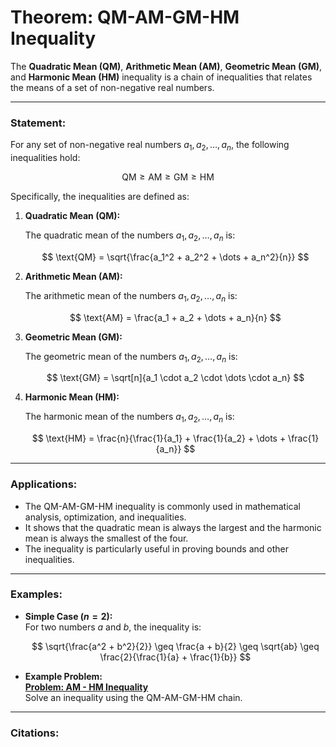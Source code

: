 # Theorem: QM-AM-GM-HM Inequality

The **Quadratic Mean (QM)**, **Arithmetic Mean (AM)**, **Geometric Mean (GM)**, and **Harmonic Mean (HM)** inequality is a chain of inequalities that relates the means of a set of non-negative real numbers.

---

### Statement:

For any set of non-negative real numbers $a_1, a_2, \dots, a_n$, the following inequalities hold:

$$
\text{QM} \geq \text{AM} \geq \text{GM} \geq \text{HM}
$$

Specifically, the inequalities are defined as:

1. **Quadratic Mean (QM):**

   The quadratic mean of the numbers $a_1, a_2, \dots, a_n$ is:

   $$
   \text{QM} = \sqrt{\frac{a_1^2 + a_2^2 + \dots + a_n^2}{n}}
   $$

2. **Arithmetic Mean (AM):**

   The arithmetic mean of the numbers $a_1, a_2, \dots, a_n$ is:

   $$
   \text{AM} = \frac{a_1 + a_2 + \dots + a_n}{n}
   $$

3. **Geometric Mean (GM):**

   The geometric mean of the numbers $a_1, a_2, \dots, a_n$ is:

   $$
   \text{GM} = \sqrt[n]{a_1 \cdot a_2 \cdot \dots \cdot a_n}
   $$

4. **Harmonic Mean (HM):**

   The harmonic mean of the numbers $a_1, a_2, \dots, a_n$ is:

   $$
   \text{HM} = \frac{n}{\frac{1}{a_1} + \frac{1}{a_2} + \dots + \frac{1}{a_n}}
   $$

---

### Applications:

- The QM-AM-GM-HM inequality is commonly used in mathematical analysis, optimization, and inequalities.
- It shows that the quadratic mean is always the largest and the harmonic mean is always the smallest of the four.
- The inequality is particularly useful in proving bounds and other inequalities.

---

### Examples:

- **Simple Case ($n = 2$):**  
  For two numbers $a$ and $b$, the inequality is:

  $$
  \sqrt{\frac{a^2 + b^2}{2}} \geq \frac{a + b}{2} \geq \sqrt{ab} \geq \frac{2}{\frac{1}{a} + \frac{1}{b}}
  $$

- **Example Problem:**  
  **[Problem: AM - HM Inequality](../Problems/AmHmInequality.md)**  
  Solve an inequality using the QM-AM-GM-HM chain.

---

### Citations:
